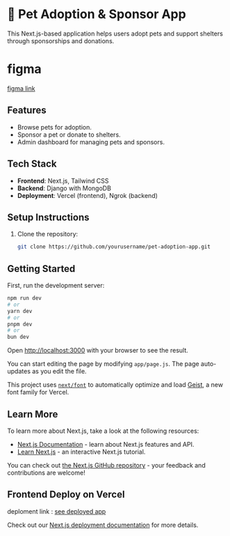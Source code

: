 
# 🐾 Pet Adoption & Sponsor App

This Next.js-based application helps users adopt pets and support shelters through sponsorships and donations.

# figma 
[figma link](https://www.figma.com/design/ujX3LVnpKkv6qOjzoXY1DZ/Untitled?node-id=0-1&t=IAHeLB7WwbGEtdlJ-1)

## Features
- Browse pets for adoption.
- Sponsor a pet or donate to shelters.
- Admin dashboard for managing pets and sponsors.

## Tech Stack
- **Frontend**: Next.js, Tailwind CSS
- **Backend**: Django with MongoDB
- **Deployment**: Vercel (frontend), Ngrok (backend)

## Setup Instructions
1. Clone the repository:
   ```bash
   git clone https://github.com/yourusername/pet-adoption-app.git

## Getting Started

First, run the development server:

```bash
npm run dev
# or
yarn dev
# or
pnpm dev
# or
bun dev
```

Open [http://localhost:3000](http://localhost:3000) with your browser to see the result.

You can start editing the page by modifying `app/page.js`. The page auto-updates as you edit the file.

This project uses [`next/font`](https://nextjs.org/docs/app/building-your-application/optimizing/fonts) to automatically optimize and load [Geist](https://vercel.com/font), a new font family for Vercel.

## Learn More

To learn more about Next.js, take a look at the following resources:

- [Next.js Documentation](https://nextjs.org/docs) - learn about Next.js features and API.
- [Learn Next.js](https://nextjs.org/learn) - an interactive Next.js tutorial.

You can check out [the Next.js GitHub repository](https://github.com/vercel/next.js) - your feedback and contributions are welcome!

## Frontend Deploy on Vercel

deploment link : [see deployed app](https://unlock-docusign.vercel.app)

Check out our [Next.js deployment documentation](https://nextjs.org/docs/app/building-your-application/deploying) for more details.
